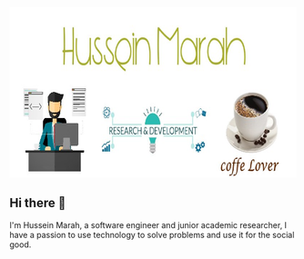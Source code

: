 <p align="center">
  <img width="800" height="300" src="about.jpg">
</p>

## Hi there 👋
I'm Hussein Marah, a software engineer and junior academic researcher, I have a passion to use technology to solve problems and use it for the social good.


<!--
**husseinmarah/husseinmarah** is a ✨ _special_ ✨ repository because its `README.md` (this file) appears on your GitHub profile.

Here are some ideas to get you started:

- 🔭 I’m currently working on ...
- 🌱 I’m currently learning ...
- 👯 I’m looking to collaborate on ...
- 🤔 I’m looking for help with ...
- 💬 Ask me about ...
- 📫 How to reach me: ...
- 😄 Pronouns: ...
- ⚡ Fun fact: ...
-->
